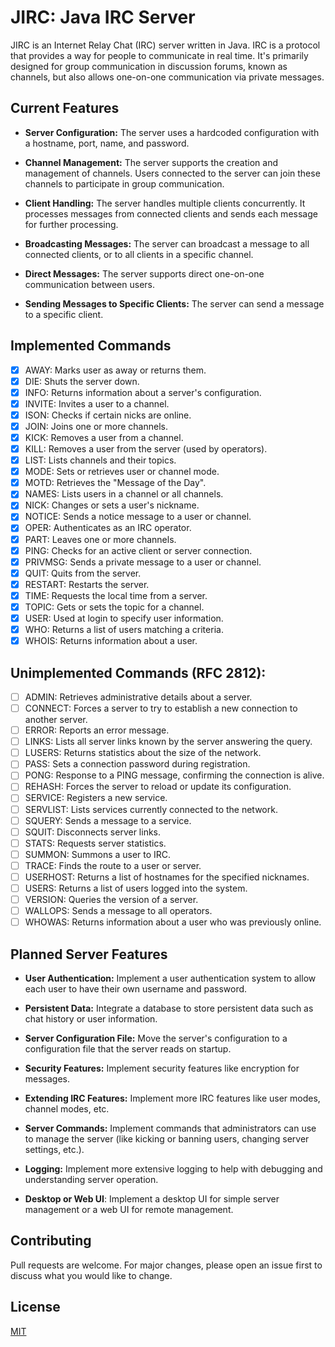 # JIRC: Java IRC Server

JIRC is an Internet Relay Chat (IRC) server written in Java. IRC is a protocol that provides a way for people to
communicate in real time. It's primarily designed for group communication in discussion forums, known as channels, but
also allows one-on-one communication via private messages.

## Current Features

- **Server Configuration:** The server uses a hardcoded configuration with a hostname, port, name, and password.

- **Channel Management:** The server supports the creation and management of channels. Users connected to the server can
  join these channels to participate in group communication.

- **Client Handling:** The server handles multiple clients concurrently. It processes messages from connected clients
  and sends each message for further processing.

- **Broadcasting Messages:** The server can broadcast a message to all connected clients, or to all clients in a
  specific channel.

- **Direct Messages:** The server supports direct one-on-one communication between users.

- **Sending Messages to Specific Clients:** The server can send a message to a specific client.

## Implemented Commands

- [x] AWAY: Marks user as away or returns them.
- [x] DIE: Shuts the server down.
- [x] INFO: Returns information about a server's configuration.
- [x] INVITE: Invites a user to a channel.
- [x] ISON: Checks if certain nicks are online.
- [x] JOIN: Joins one or more channels.
- [x] KICK: Removes a user from a channel.
- [x] KILL: Removes a user from the server (used by operators).
- [x] LIST: Lists channels and their topics.
- [x] MODE: Sets or retrieves user or channel mode.
- [x] MOTD: Retrieves the "Message of the Day".
- [x] NAMES: Lists users in a channel or all channels.
- [x] NICK: Changes or sets a user's nickname.
- [x] NOTICE: Sends a notice message to a user or channel.
- [x] OPER: Authenticates as an IRC operator.
- [x] PART: Leaves one or more channels.
- [x] PING: Checks for an active client or server connection.
- [x] PRIVMSG: Sends a private message to a user or channel.
- [x] QUIT: Quits from the server.
- [x] RESTART: Restarts the server.
- [x] TIME: Requests the local time from a server.
- [x] TOPIC: Gets or sets the topic for a channel.
- [x] USER: Used at login to specify user information.
- [x] WHO: Returns a list of users matching a criteria.
- [x] WHOIS: Returns information about a user.

## Unimplemented Commands (RFC 2812):

- [ ] ADMIN: Retrieves administrative details about a server.
- [ ] CONNECT: Forces a server to try to establish a new connection to another server.
- [ ] ERROR: Reports an error message.
- [ ] LINKS: Lists all server links known by the server answering the query.
- [ ] LUSERS: Returns statistics about the size of the network.
- [ ] PASS: Sets a connection password during registration.
- [ ] PONG: Response to a PING message, confirming the connection is alive.
- [ ] REHASH: Forces the server to reload or update its configuration.
- [ ] SERVICE: Registers a new service.
- [ ] SERVLIST: Lists services currently connected to the network.
- [ ] SQUERY: Sends a message to a service.
- [ ] SQUIT: Disconnects server links.
- [ ] STATS: Requests server statistics.
- [ ] SUMMON: Summons a user to IRC.
- [ ] TRACE: Finds the route to a user or server.
- [ ] USERHOST: Returns a list of hostnames for the specified nicknames.
- [ ] USERS: Returns a list of users logged into the system.
- [ ] VERSION: Queries the version of a server.
- [ ] WALLOPS: Sends a message to all operators.
- [ ] WHOWAS: Returns information about a user who was previously online.

## Planned Server Features

- **User Authentication:** Implement a user authentication system to allow each user to have their own username and
  password.

- **Persistent Data:** Integrate a database to store persistent data such as chat history or user information.

- **Server Configuration File:** Move the server's configuration to a configuration file that the server reads on
  startup.

- **Security Features:** Implement security features like encryption for messages.

- **Extending IRC Features:** Implement more IRC features like user modes, channel modes, etc.

- **Server Commands:** Implement commands that administrators can use to manage the server (like kicking or banning
  users, changing server settings, etc.).

- **Logging:** Implement more extensive logging to help with debugging and understanding server operation.

- **Desktop or Web UI**: Implement a desktop UI for simple server management or a web UI for remote management.

## Contributing

Pull requests are welcome. For major changes, please open an issue first to discuss what you would like to change.

## License

[MIT](https://choosealicense.com/licenses/mit/)
